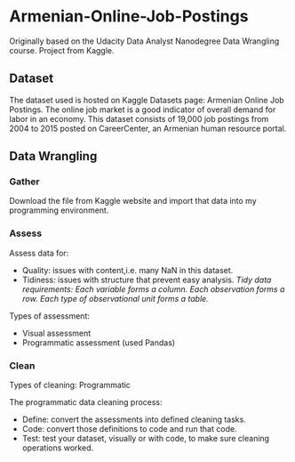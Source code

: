 # Armenian-Online-Job-Postings
Originally based on the Udacity Data Analyst Nanodegree Data Wrangling course. Project from Kaggle.


## Dataset
The dataset used is hosted on Kaggle Datasets page: Armenian Online Job Postings. The online job market is a good indicator of overall demand for labor in an economy. This dataset consists of 19,000 job postings from 2004 to 2015 posted on CareerCenter, an Armenian human resource portal.

## Data Wrangling

### Gather
Download the file from Kaggle website and import that data into my programming environment.

### Assess

Assess data for:
- Quality: issues with content,i.e. many NaN in this dataset.
- Tidiness: issues with structure that prevent easy analysis.
  *Tidy data requirements:*
      *Each variable forms a column.*
      *Each observation forms a row.*
      *Each type of observational unit forms a table.*

Types of assessment:
- Visual assessment
- Programmatic assessment (used Pandas)

### Clean

Types of cleaning: Programmatic

The programmatic data cleaning process:
- Define: convert the assessments into defined cleaning tasks.
- Code: convert those definitions to code and run that code.
- Test: test your dataset, visually or with code, to make sure cleaning operations worked.
